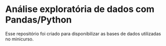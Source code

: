 # Análise exploratória de dados com Pandas/Python

Esse repositório foi criado para disponibilizar as bases de dados utilizadas no minicurso.
